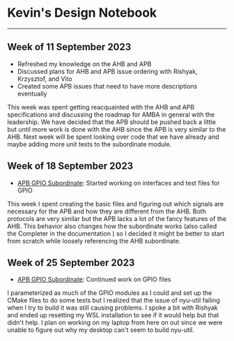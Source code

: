 # Kevin's Design Notebook
----

## Week of 11 September 2023
  * Refreshed my knowledge on the AHB and APB
  * Discussed plans for AHB and APB issue ordering with Rishyak, Krzysztof, and Vito
  * Created some APB issues that need to have more descriptions eventually

This week was spent getting reacquainted with the AHB and APB specifications and discussing the roadmap for AMBA in general with the leadership. We have decided that the APB should be pushed back a little but until more work is done with the AHB since the APB is very similar to the AHB. Next week will be spent looking over code that we have already and maybe adding more unit tests to the subordinate module.

## Week of 18 September 2023
 * [APB GPIO Subordinate](https://github.com/NYU-Processor-Design/nyu-amba/issues/19): Started working on interfaces and test files for GPIO

This week I spent creating the basic files and figuring out which signals are necessary for the APB and how they are different from the AHB. Both protocols are very similar but the APB lacks a lot of the fancy features of the AHB. This behavior also changes how the subordinate works (also called the Completer in the documentation ) so I decided it might be better to start from scratch while loosely referencing the AHB subordinate.

## Week of 25 September 2023
 * [APB GPIO Subordinate](https://github.com/NYU-Processor-Design/nyu-amba/issues/19): Continued work on GPIO files

I parameterized as much of the GPIO modules as I could and set up the CMake files to do some tests but I realized that the issue of nyu-util failing when I try to build it was still causing problems. I spoke a bit with Rishyak and ended up resetting my WSL installation to see if it would help but that didn't help. I plan on working on my laptop from here on out since we were unable to figure out why my desktop can't seem to build nyu-util. 